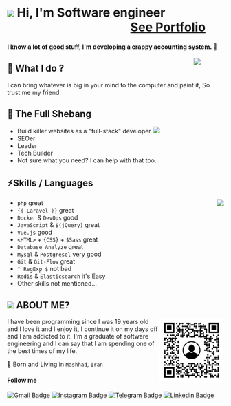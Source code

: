 # <img src="https://media.giphy.com/media/hvRJCLFzcasrR4ia7z/giphy.gif" width="25px"> Hi, I'm Software engineer &emsp;&emsp;&emsp;&emsp;&emsp;&emsp;&emsp;&emsp;&emsp;&emsp; [See Portfolio](https://linkedin.com/in/majidmohammadian/)

#### I know a lot of good stuff, I'm developing a crappy accounting system. 🚀

<img align='right' src='https://user-images.githubusercontent.com/5713670/87202985-820dcb80-c2b6-11ea-9f56-7ec461c497c3.gif' width='70'>

## 🔭 What I do ? 

I can bring whatever is big in your mind to the computer and paint it, So trust me my friend.

## 🌱 The Full Shebang

- Build killer websites as a "full-stack" developer <img src="https://media.giphy.com/media/WUlplcMpOCEmTGBtBW/giphy.gif" width="30">
- SEOer
- Leader
- Tech Builder
- Not sure what you need? I can help with that too.

## ⚡Skills / Languages

<img align='right' src='https://github-readme-stats.vercel.app/api?username=MajidMohammadian&show_icons=true'>

- `php` great
- `{{ Laravel }}` great
- `Docker` & `DevOps` good
- `JavaScript` & `$(jQuery)` great
- `Vue.js` good
- `<HTML>` + `{CSS}` + `$Sass` great
- `Database Analyze` great
- `Mysql` & `Postgresql` very good
- `Git` & `Git-Flow` great
- `^ RegExp $` not bad
- `Redis` & `Elasticsearch` it's Easy
- Other skills not mentioned...

## <img src="https://emojis.slackmojis.com/emojis/images/1531849430/4246/blob-sunglasses.gif?1531849430" width="25"/> ABOUT ME?

<img align="right" src="https://raw.githubusercontent.com/MajidMohammadian/majidmohammadian/main/qrcode.png" alt="QrCode" width="150" />

I have been programming since I was 19 years old and I love it and I enjoy it, I continue it on my days off and I am addicted to it.
I'm a graduate of software engineering and I can say that I am spending one of the best times of my life.

📌 Born and Living in `Mashhad`, `Iran`

#### Follow me

[![Gmail Badge](https://img.shields.io/badge/-majeedmohammadian@gmail.com-c14438?style=flat&logo=Gmail&logoColor=white&link=mailto:majeedmohammadian@gmail.com)](mailto:majeedmohammadian@gmail.com)
[![Instagram Badge](https://img.shields.io/badge/Instagram-3f729b?style=flat&logo=instagram&logoColor=white&link=https://instagram.com/majeedmohammadian/)](https://instagram.com/majeedmohammadian/)
[![Telegram Badge](https://img.shields.io/badge/-Telegram-blue?style=flat&logo=telegram&logoColor=white&link=https://t.me/majeed21/)](https://t.me/majeed21/)
[![Linkedin Badge](https://img.shields.io/badge/-Linkedin-0072b1?style=flat&logo=Linkedin&logoColor=white&link=https://linkedin.com/in/majidmohammadian/)](https://linkedin.com/in/majidmohammadian/)
